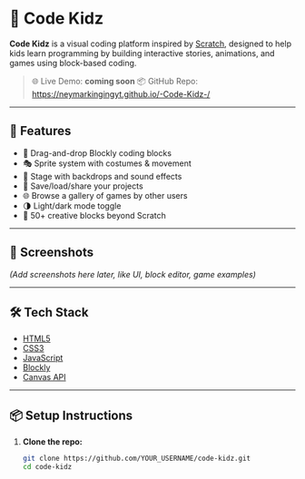 # 🧒 Code Kidz

**Code Kidz** is a visual coding platform inspired by [Scratch](https://scratch.mit.edu/), designed to help kids learn programming by building interactive stories, animations, and games using block-based coding.

> 🌐 Live Demo: **coming soon**
> 📦 GitHub Repo: https://neymarkingingyt.github.io/-Code-Kidz-/

---

## 🚀 Features

- 🧱 Drag-and-drop Blockly coding blocks
- 🎭 Sprite system with costumes & movement
- 🎨 Stage with backdrops and sound effects
- 💾 Save/load/share your projects
- 🌐 Browse a gallery of games by other users
- 🌗 Light/dark mode toggle
- 🧩 50+ creative blocks beyond Scratch

---

## 📸 Screenshots

*(Add screenshots here later, like UI, block editor, game examples)*

---

## 🛠️ Tech Stack

- [HTML5](https://developer.mozilla.org/en-US/docs/Web/HTML)
- [CSS3](https://developer.mozilla.org/en-US/docs/Web/CSS)
- [JavaScript](https://developer.mozilla.org/en-US/docs/Web/JavaScript)
- [Blockly](https://developers.google.com/blockly)
- [Canvas API](https://developer.mozilla.org/en-US/docs/Web/API/Canvas_API)

---

## 📦 Setup Instructions

1. **Clone the repo:**

   ```bash
   git clone https://github.com/YOUR_USERNAME/code-kidz.git
   cd code-kidz
